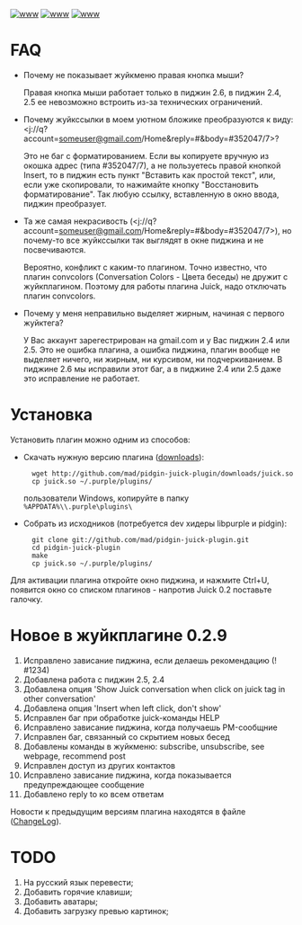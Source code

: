 <meta http-equiv="content-type" content="text/html; charset=utf-8" />

[![www](http://img171.imageshack.us/img171/946/juick.th.png)](http://img171.imageshack.us/img171/946/juick.png)
[![www](http://img38.imageshack.us/img38/3261/jubonologinru.th.png)](http://img38.imageshack.us/img38/3261/jubonologinru.png)
[![www](http://img7.imageshack.us/img7/830/pidginrightclick.th.png)](http://img7.imageshack.us/img7/830/pidginrightclick.png)

# FAQ

- Почему не показывает жуйкменю правая кнопка мыши?

  Правая кнопка мыши работает только в пиджин 2.6, в пиджин 2.4, 2.5 ее невозможно встроить из-за технических ограничений.

- Почему жуйкссылки в моем уютном бложике преобразуются к виду: <j://q?account=someuser@gmail.com/Home&reply=#&body=#352047/7>?

  Это не баг с форматированием. Если вы копируете вручную из окошка адрес (типа #352047/7), а не пользуетесь правой кнопкой Insert, то в пиджин есть пункт "Вставить как простой текст", или, если уже скопировали, то нажимайте кнопку "Восстановить форматирование". Так любую ссылку, вставленную в окно ввода, пиджин преобразует.

- Та же самая некрасивость (<j://q?account=someuser@gmail.com/Home&reply=#&body=#352047/7>), но почему-то все жуйкссылки так выглядят в окне пиджина и не посвечиваются.

  Вероятно, конфликт с каким-то плагином. Точно известно, что плагин convcolors (Conversation Colors - Цвета беседы) не дружит с жуйкплагином. Поэтому для работы плагина Juick, надо отключать плагин convcolors.

- Почему у меня неправильно выделяет жирным, начиная с первого жуйктега?

  У Вас аккаунт зарегестрирован на gmail.com и у Вас пиджин 2.4 или 2.5. Это не ошибка плагина, а ошибка пиджина, плагин вообще не выделяет ничего, ни жирным, ни курсивом, ни подчеркиванием. В пиджине 2.6 мы исправили этот баг, а в пиджине 2.4 или 2.5 даже это исправление не работает.

# Установка

Установить плагин можно одним из способов:

- Скачать нужную версию плагина ([downloads](http://github.com/mad/pidgin-juick-plugin/downloads)):

        wget http://github.com/mad/pidgin-juick-plugin/downloads/juick.so
        cp juick.so ~/.purple/plugins/

    пользователи Windows, копируйте в папку `%APPDATA%\\.purple\plugins\`

- Собрать из исходников (потребуется dev хидеры libpurple и pidgin):

        git clone git://github.com/mad/pidgin-juick-plugin.git
        cd pidgin-juick-plugin
        make
        cp juick.so ~/.purple/plugins/

Для активации плагина откройте окно пиджина, и нажмите Ctrl+U, появится окно
со списком плагинов - напротив Juick 0.2 поставьте галочку.

# Новое в жуйкплагине 0.2.9
 1. Исправлено зависание пиджина, если делаешь рекомендацию (! #1234)
 2. Добавлена работа с пиджин 2.5, 2.4
 3. Добавлена опция 'Show Juick conversation when click on juick tag in other conversation'
 4. Добавлена опция 'Insert when left click, don't show'
 5. Исправлен баг при обработке juick-команды HELP
 6. Исправлено зависание пиджина, когда получаешь PM-сообщние
 7. Исправлен баг, связанный со скрытием новых бесед
 8. Добавлены команды в жуйкменю: subscribe, unsubscribe, see webpage, recommend post
 9. Исправлен доступ из других контактов
 10. Исправлено зависание пиджина, когда показывается предупреждающее сообщение
 11. Добавлено reply to ко всем ответам

Новости к предыдущим версиям плагина находятся в файле ([ChangeLog](http://github.com/mad/pidgin-juick-plugin/blob/master/ChangeLog)).

# TODO
 1. На русский язык перевести;
 2. Добавить горячие клавиши;
 3. Добавить аватары;
 4. Добавить загрузку превью картинок;
